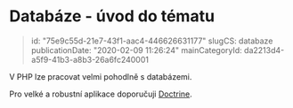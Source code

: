 Databáze - úvod do tématu
================================

> id: "75e9c55d-21e7-43f1-aac4-446626631177"
> slugCS: databaze
> publicationDate: "2020-02-09 11:26:24"
> mainCategoryId: da2213d4-a5f9-41b3-a8b3-26a6fc240001

V PHP lze pracovat velmi pohodlně s databázemi.

Pro velké a robustní aplikace doporučuji <a href="https://github.com/baraja-core/doctrine">Doctrine</a>.
